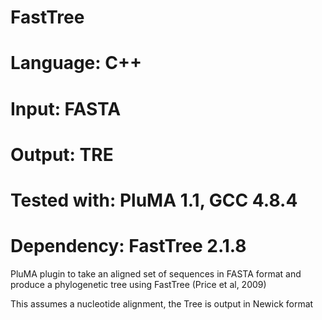 # FastTree
# Language: C++
# Input: FASTA
# Output: TRE
# Tested with: PluMA 1.1, GCC 4.8.4
# Dependency: FastTree 2.1.8

PluMA plugin to take an aligned set of sequences in FASTA format and 
produce a phylogenetic tree using FastTree (Price et al, 2009)

This assumes a nucleotide alignment, the Tree is output in Newick format

